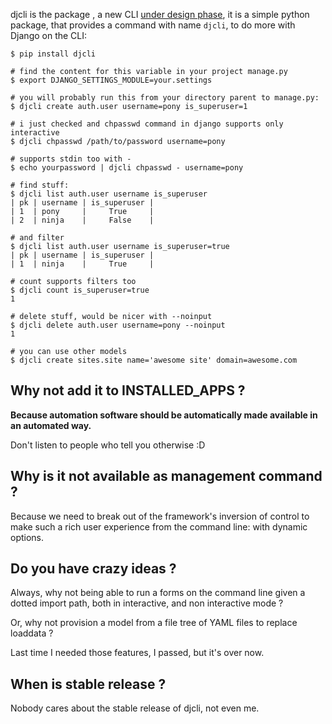 djcli is the package , a new CLI [under design phase](https://yourlabs.io/oss/djcli), it is a simple python package, that provides a command with name `djcli`, to do more with Django on the CLI:

```
$ pip install djcli

# find the content for this variable in your project manage.py
$ export DJANGO_SETTINGS_MODULE=your.settings

# you will probably run this from your directory parent to manage.py:
$ djcli create auth.user username=pony is_superuser=1

# i just checked and chpasswd command in django supports only interactive
$ djcli chpasswd /path/to/password username=pony

# supports stdin too with -
$ echo yourpassword | djcli chpasswd - username=pony

# find stuff:
$ djcli list auth.user username is_superuser
| pk | username | is_superuser |
| 1  | pony     |     True     |
| 2  | ninja    |     False    |

# and filter
$ djcli list auth.user username is_superuser=true
| pk | username | is_superuser |
| 1  | ninja    |     True     |

# count supports filters too
$ djcli count is_superuser=true
1

# delete stuff, would be nicer with --noinput
$ djcli delete auth.user username=pony --noinput
1

# you can use other models
$ djcli create sites.site name='awesome site' domain=awesome.com
```

## Why not add it to INSTALLED_APPS ?

**Because automation software should be automatically made available in an automated way.**

Don't listen to people who tell you otherwise :D

## Why is it not available as management command ?

Because we need to break out of the framework's inversion of control to make such a rich user experience from the command line: with dynamic options.

## Do you have crazy ideas ?

Always, why not being able to run a forms on the command line given a dotted import path, both in interactive, and non interactive mode ?

Or, why not provision a model from a file tree of YAML files to replace loaddata ?

Last time I needed those features, I passed, but it's over now.

## When is stable release ?

Nobody cares about the stable release of djcli, not even me.